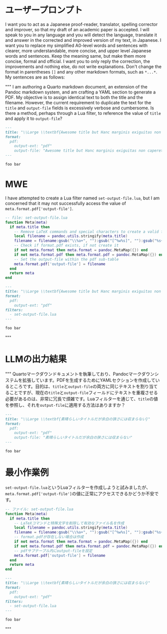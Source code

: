 # ユーザープロンプト

I want you to act as a Japanese proof-reader, translator, spelling corrector and improver, so that my draft of an academic paper is accepted. I will speak to you in any language and you will detect the language, translate it and answer in the corrected and improved version of my text, in Japanese. I want you to replace my simplified A0-level words and sentences with clearer, more understandable, more concise, and upper level Japanese words and sentences. Keep the meaning same, but make them more concise, formal and official. I want you to only reply the correction, the improvements and nothing else, do not write explanations. Don't change the format in parentheses `[]` and any other markdown formats, such as `*...*`. My sentences are as follows: 

"""
I am authoring a Quarto markdown document, an extension of the Pandoc markdown system, and am crafting a YAML section to generate a PDF. My objective is to assign identical text to both the title and the filename. However, the current requirement to duplicate the text for the `title` and `output-file` fields is excessively verbose and cumbersome. Is there a method, perhaps through a Lua filter, to reference the value of `title` and apply it to `output-file`?

```md
---
title: "\\Large \\textbf{Awesome title but Hanc marginis exiguitas non caperet}"
format:
  pdf:
    output-ext: "pdf"
    output-file: "Awesome title but Hanc marginis exiguitas non caperet"
---

foo bar
```

# MWE

I have attempted to create a Lua filter named `set-output-file.lua`, but I am concerned that it may not successfully access the value of `meta.format.pdf['output-file']`.

```lua
-- file: set-output-file.lua
function Meta(meta)
  if meta.title then
    -- Remove LaTeX commands and special characters to create a valid filename
    local filename = pandoc.utils.stringify(meta.title)
    filename = filename:gsub("\\%a+", ""):gsub("[^%w%s]", ""):gsub("%s+", "_")
    -- Check if format.pdf exists, if not create it
    if not meta.format then meta.format = pandoc.MetaMap({}) end
    if not meta.format.pdf then meta.format.pdf = pandoc.MetaMap({}) end
    -- Set the output-file within the pdf sub-table
    meta.format.pdf['output-file'] = filename
  end
  return meta
end
```

```md
---
title: "\\Large \\textbf{Awesome title but Hanc marginis exiguitas non caperet}"
format:
  pdf:
    output-ext: "pdf"
filters:
  - set-output-file.lua
---

foo bar
```
"""

# LLMの出力結果

"""
Quartoマークダウンドキュメントを執筆しており、Pandocマークダウンシステムを拡張しています。PDFを生成するためにYAMLセクションを作成しているところです。目的は、`title`と`output-file`の両方に同じテキストを割り当てることですが、現在の`title`と`output-file`フィールドにテキストを重複させる必要があるのは、非常に冗長で煩雑です。Luaフィルターを通じて、`title`の値を参照し、それを`output-file`に適用する方法はありますか？

```md
---
title: "\\Large \\textbf{素晴らしいタイトルだが余白の狭さには収まらない}"
format:
  pdf:
    output-ext: "pdf"
    output-file: "素晴らしいタイトルだが余白の狭さには収まらない"
---

foo bar
```

# 最小作業例

`set-output-file.lua`というLuaフィルターを作成しようと試みましたが、`meta.format.pdf['output-file']`の値に正常にアクセスできるかどうか不安です。

```lua
-- ファイル: set-output-file.lua
function Meta(meta)
  if meta.title then
    -- LaTeXコマンドと特殊文字を削除して有効なファイル名を作成
    local filename = pandoc.utils.stringify(meta.title)
    filename = filename:gsub("\\%a+", ""):gsub("[^%w%s]", ""):gsub("%s+", "_")
    -- format.pdfが存在しない場合は作成
    if not meta.format then meta.format = pandoc.MetaMap({}) end
    if not meta.format.pdf then meta.format.pdf = pandoc.MetaMap({}) end
    -- pdfサブテーブル内にoutput-fileを設定
    meta.format.pdf['output-file'] = filename
  end
  return meta
end
```

```md
---
title: "\\Large \\textbf{素晴らしいタイトルだが余白の狭さには収まらない}"
format:
  pdf:
    output-ext: "pdf"
filters:
  - set-output-file.lua
---

foo bar
```
"""